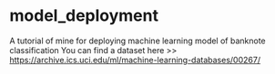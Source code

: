 # model_deployment 

A tutorial of mine for deploying machine learning model of banknote classification
You can find a dataset here >> https://archive.ics.uci.edu/ml/machine-learning-databases/00267/
